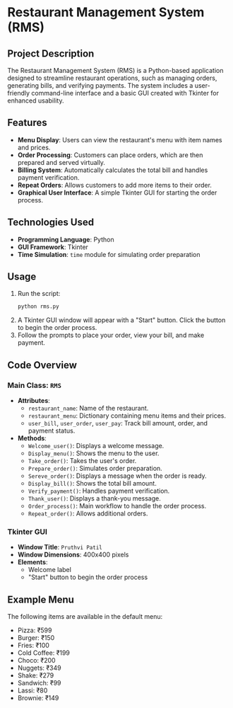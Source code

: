
# Restaurant Management System (RMS)

## Project Description
The Restaurant Management System (RMS) is a Python-based application designed to streamline restaurant operations, such as managing orders, generating bills, and verifying payments. The system includes a user-friendly command-line interface and a basic GUI created with Tkinter for enhanced usability.

## Features
- **Menu Display**: Users can view the restaurant's menu with item names and prices.
- **Order Processing**: Customers can place orders, which are then prepared and served virtually.
- **Billing System**: Automatically calculates the total bill and handles payment verification.
- **Repeat Orders**: Allows customers to add more items to their order.
- **Graphical User Interface**: A simple Tkinter GUI for starting the order process.

## Technologies Used
- **Programming Language**: Python
- **GUI Framework**: Tkinter
- **Time Simulation**: `time` module for simulating order preparation

## Usage
1. Run the script:
    ```bash
    python rms.py
    ```
2. A Tkinter GUI window will appear with a "Start" button. Click the button to begin the order process.
3. Follow the prompts to place your order, view your bill, and make payment.

## Code Overview
### Main Class: `RMS`
- **Attributes**:
  - `restaurant_name`: Name of the restaurant.
  - `restaurant_menu`: Dictionary containing menu items and their prices.
  - `user_bill`, `user_order`, `user_pay`: Track bill amount, order, and payment status.
- **Methods**:
  - `Welcome_user()`: Displays a welcome message.
  - `Display_menu()`: Shows the menu to the user.
  - `Take_order()`: Takes the user's order.
  - `Prepare_order()`: Simulates order preparation.
  - `Sereve_order()`: Displays a message when the order is ready.
  - `Display_bill()`: Shows the total bill amount.
  - `Verify_payment()`: Handles payment verification.
  - `Thank_user()`: Displays a thank-you message.
  - `Order_process()`: Main workflow to handle the order process.
  - `Repeat_order()`: Allows additional orders.

### Tkinter GUI
- **Window Title**: `Pruthvi Patil`
- **Window Dimensions**: 400x400 pixels
- **Elements**:
  - Welcome label
  - "Start" button to begin the order process

## Example Menu
The following items are available in the default menu:
- Pizza: ₹599
- Burger: ₹150
- Fries: ₹100
- Cold Coffee: ₹199
- Choco: ₹200
- Nuggets: ₹349
- Shake: ₹279
- Sandwich: ₹99
- Lassi: ₹80
- Brownie: ₹149
